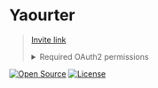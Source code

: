 # Yaourter

> [Invite link](https://discord.com/api/oauth2/authorize?client_id=583992813553713178&permissions=8&scope=applications.commands%20bot)
> <details><summary>Required OAuth2 permissions</summary>
>   <ul>
>     <li>Scopes
>       <ul>
>         <li><kbd>bot</kbd></li>
>         <li><kbd>applications.commands</kbd></li>
>       </ul>
>     </li>
>     <li>Bot permissions
>       <ul>
>         <li><kbd>Administrator</kbd></li>
>       </ul>
>     </li>
>   </ul>
> </details>

[![Open Source](https://img.shields.io/badge/open%20source-%E2%9D%A4-%23f44663.svg?style=flat-square)](https://opensource.org/)
[![License](https://img.shields.io/badge/license-MIT-yellow.svg?style=flat-square)](https://opensource.org/licenses/MIT)
